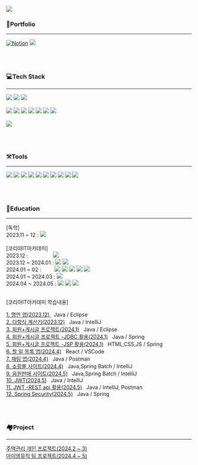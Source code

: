 
<img src="https://capsule-render.vercel.app/api?type=Waving&color=timeAuto&height=300&section=header&text=Youhyun%20Won&fontSize=90" />


### 📂Portfolio
<hr>

<div>
 <a href="https://ahead-addition-51b.notion.site/Youhyun-Won-7a0c476ab6b844ee92f9c8be01ac1a6c?pvs=4">
<img src="https://camo.githubusercontent.com/1c62188f3c05d57c207007eaded9d630cf1c1c9aceb101cbe354c625955b1df1/68747470733a2f2f696d672e736869656c64732e696f2f62616467652f4e6f74696f6e2d6439643964392e7376673f7374796c653d666c6174266c6f676f3d4e6f74696f6e266c6f676f436f6c6f723d626c61636b" alt="Notion" data-canonical-src="https://img.shields.io/badge/Notion-d9d9d9.svg?style=flat&amp;logo=Notion&amp;logoColor=white" style="max-width: 100%;"></a>
<a href="https://velog.io/@yhwit30/series"><img src="https://img.shields.io/badge/Velog-20C997?style=flat-square&logo=velog&logoColor=white"/></a>
</div>

<br/><br/>



### 💻Tech Stack
<hr>

<div>
<picture>
<img src="https://img.shields.io/badge/java-007396?style=flat-square&logo=java&logoColor=white"/>  </picture>
 <picture>
<img src="https://img.shields.io/badge/Python-3776AB?style=flat-square&logo=Python&logoColor=white"/> </picture>
  <picture>
<img src="https://img.shields.io/badge/C-A8B9CC?style=flat-square&logo=C&logoColor=white"/> </picture>
<br/>  <br/>
   <picture>
<img src="https://img.shields.io/badge/HTML5-E34F26?style=flat-square&logo=html5&logoColor=white"/> </picture>
  <picture>
<img src="https://img.shields.io/badge/css3-1572B6?style=flat-square&logo=css3&logoColor=white"/> </picture>
    <picture>
<img src="https://img.shields.io/badge/JavaScript-F7DF1E?style=flat-square&logo=javascript&logoColor=white"/> </picture>
     <picture>
<img src="https://img.shields.io/badge/jQuery-0769AD?style=flat-square&logo=jQuery&logoColor=white"/> </picture>
      <picture>
<img src="https://img.shields.io/badge/Tailwind CSS-06B6D4?style=flat-square&logo=Tailwind CSS&logoColor=white"/> </picture>
       <picture>
<img src="https://img.shields.io/badge/React-61DAFB?style=flat-square&logo=React&logoColor=black"/> </picture>
        <picture>
<img src="https://img.shields.io/badge/Selenium-43B02A?style=flat-square&logo=Selenium&logoColor=white"/> </picture>
<br/><br/>
 <picture>
<img src="https://img.shields.io/badge/MySQL-4479A1?style=flat-square&logo=MySQL&logoColor=white"/> </picture>

</div>


<br/><br/>




### ⚒️Tools
<hr>
<div>
 <picture>
<img src="https://img.shields.io/badge/Spring-6DB33F?style=flat-square&logo=Spring&logoColor=white"/> </picture>
  <picture>
<img src="https://img.shields.io/badge/eclipseide-2C2255.svg?style=flat&amp;logo=eclipseide&amp;logoColor=white"> </picture>
     <picture>
<img src="https://img.shields.io/badge/intellijidea-000000?style=flat-square&logo=intellijidea&logoColor=white"/>
         </picture>
   <picture>
<img src="https://img.shields.io/badge/Git-F05032?style=flat-square&logo=git&logoColor=white"/> </picture>
    <picture>
<img src="https://img.shields.io/badge/GitHub-181717?style=flat-square&logo=GitHub&logoColor=white"/> </picture>
     <picture>
<img src="https://img.shields.io/badge/Postman-FF6C37?style=flat-square&logo=Postman&logoColor=white"/> </picture>
      <picture>
<img src="https://img.shields.io/badge/Visual Studio Code-007ACC?style=flat-square&logo=Visual Studio Code&logoColor=white"/> </picture>
       <picture>
<img src="https://img.shields.io/badge/figma-1b024f?style=flat&amp;logo=figma&amp;logoColor=white"> </picture>
        <picture>
 <img src="https://img.shields.io/badge/Next.js-000000?style=flat-square&logo=Next.js&logoColor=white"/> </picture>
         <picture>
<img src="https://img.shields.io/badge/Node.js-339933?style=flat-square&logo=Node.js&logoColor=white"/>
         </picture>

</div>

<br/><br/>



### 🎒Education
<hr>
[독학]
<br/>
<div>
2023.11 ~ 12 : 
<picture><img src="https://img.shields.io/badge/C-A8B9CC?style=flat-square&logo=C&logoColor=white"/></picture>
</div>

<br/>
[코리아IT아카데미]
<br/>
<div>
2023.12 : &emsp;&emsp;&emsp;&emsp;&nbsp;
<picture><img src="https://img.shields.io/badge/Python-3776AB?style=flat-square&logo=Python&logoColor=white"/></picture>
</div>



<div>
2023.12 ~ 2024.01 :
<picture><img src="https://img.shields.io/badge/java-007396?style=flat-square&logo=java&logoColor=white"/> <img src="https://img.shields.io/badge/Spring-6DB33F?style=flat-square&logo=Spring&logoColor=white"/></picture>
</div>
<div>
2024.01 ~ 02 : &emsp;&emsp;
<picture><img src="https://img.shields.io/badge/MySQL-4479A1?style=flat-square&logo=MySQL&logoColor=white"/></picture> <picture><img src="https://img.shields.io/badge/HTML5-E34F26?style=flat-square&logo=html5&logoColor=white"/></picture> <picture>
<img src="https://img.shields.io/badge/css3-1572B6?style=flat-square&logo=css3&logoColor=white"/> </picture> <picture><img src="https://img.shields.io/badge/JavaScript-F7DF1E?style=flat-square&logo=javascript&logoColor=white"/></picture>  <picture><img src="https://img.shields.io/badge/Selenium-43B02A?style=flat-square&logo=Selenium&logoColor=white"/></picture>
</div>
<div>
2024.01 ~ 2024.03 :
<picture><img src="https://img.shields.io/badge/React-61DAFB?style=flat-square&logo=React&logoColor=white"/></picture>
</div>
<div>
2024.04 ~ 2024.05 : 
<picture><img src="https://img.shields.io/badge/springboot-6DB33F?style=flat-square&logo=springboot&logoColor=white"/></picture> <picture><img src="https://img.shields.io/badge/springsecurity-6DB33F?style=flat-square&logo=springsecurity&logoColor=white"/></picture> <picture><img src="https://img.shields.io/badge/jsonwebtokens-000000?style=flat-square&logo=jsonwebtokens&logoColor=white"/></picture>
</div>

<br/>

[코리아IT아카데미 학습내용]

<div>
<a href="https://github.com/yhwit30/wise_saying_2023_12">1. 명언 앱(2023.12) </a>  &nbsp; Java / Eclipse
<br/>
<a href="https://github.com/yhwit30/polynomial_cal_23_12">2. 다항식 계산기(2023.12)</a>  &nbsp; Java / IntelliJ
<br/>
<a href="https://github.com/yhwit30/23_12_AM_backup">3. 회원+게시글 프로젝트(2024.1)</a>  &nbsp; Java / Eclipse
<br/>
<a href="https://github.com/yhwit30/24_01_JDBC_AM">4.  회원+게시글 프로젝트 -JDBC 활용(2024.1)</a>  &nbsp; Java / Spring
<br/>
<a href="https://github.com/yhwit30/JSP_AM_2024_01">5.  회원+게시글 프로젝트 -JSP 활용(2024.1)</a>  &nbsp; HTML,CSS,JS / Spring
<br/>
<a href="https://github.com/yhwit30/nextJs_project">6. 할 일 목록 앱(2024.4)</a>  &nbsp; React / VSCode
<br/>
<a href="https://github.com/yhwit30/chat_app_24_04">7. 채팅 앱(2024.4)</a> &nbsp; Java / Postman
<br/>
<a href="https://github.com/yhwit30/batch_ex_24_04">8. 쇼핑몰 사이트(2024.4)</a> &nbsp; Java,Spring Batch / IntelliJ
<br/>
<a href="https://github.com/yhwit30/acc_app_2024_04">9. 음원판매 사이트(2024.5)</a> &nbsp; Java,Spring Batch / IntelliJ
<br>
<a href="https://github.com/yhwit30/JWT_2024_05">10. JWT(2024.5)</a> &nbsp; Java / IntelliJ
<br>
<a href="https://github.com/yhwit30/rest_api_2024_05">11. JWT -REST api 활용(2024.5)</a> &nbsp; Java / IntelliJ, Postman
<br>
<a href="https://github.com/yhwit30/sssAndUpload_2024_5_yhw">12. Spring Security(2024.5)</a> &nbsp; Java / Spring
</div>

<br/><br/>
### 🏘️Project
<hr>
<div>
<a href="https://github.com/yhwit30/demo_project_2024_1">주택관리 개인 프로젝트(2024.2 ~ 3)</a>
<br>
<a href="https://github.com/yhwit30/IMMusic_project">아이엠뮤직 팀 프로젝트(2024.4 ~ 5)</a>
</div>
